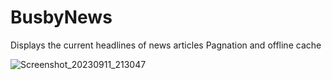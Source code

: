 # BusbyNews
Displays the current headlines of news articles
Pagnation and offline cache

![Screenshot_20230911_213047](https://github.com/steve1rm/BusbyNews/assets/14260802/4e6f467c-a5f3-41ab-a2a0-1ce293a6ddcc)

